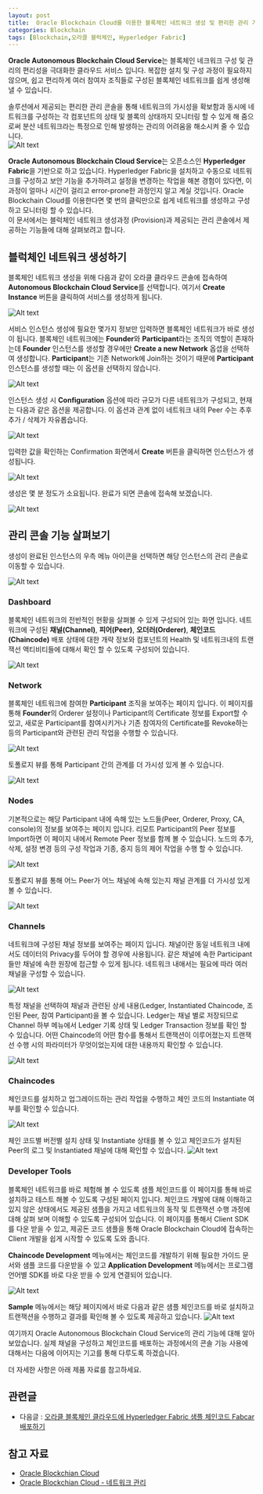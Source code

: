 ```yaml
---
layout: post
title:  Oracle Blockchain Cloud를 이용한 블록체인 네트워크 생성 및 편리한 관리 기능 살펴보기
categories: Blockchain
tags: [Blockchain,오라클 블럭체인, Hyperledger Fabric]
---
```


**Oracle Autonomous Blockchain Cloud Service**는 블록체인 네크워크 구성 및 관리의 편리성을 극대화한 클라우드 서비스 입니다. 복잡한 설치 및 구성 과정이 필요하지 않으며, 쉽고 편리하게 여러 참여자 조직들로 구성된 블록체인 네트워크를 쉽게 생성해 낼 수 있습니다. 

솔루션에서 제공되는 편리한 관리 콘솔을 통해 네트워크의 가시성을 확보함과 동시에 네트워크를 구성하는 각 컴포넌트의 상태 및 블록의 상태까지 모니터링 할 수 있게 해 줌으로써 분산 네트워크라는 특정으로 인해 발생하는 관리의 어려움을 해소시켜 줄 수 있습니다.<br/>
![Alt text](https://monosnap.com/image/q339C1ZvLdPOLtI9chCGznCMhCckRE.png)

**Oracle Autonomous Blockchain Cloud Service**는 오픈소스인 **Hyperledger Fabric**을 기반으로 하고 있습니다. Hyperledger Fabric을 설치하고 수동으로 네트워크를 구성하고 보안 기능을 추가하려고 설정을 변경하는 작업을 해본 경험이 있다면, 이 과정이 얼마나 시간이 걸리고 error-prone한 과정인지 알고 계실 것입니다. Oracle Blockchain Cloud를 이용한다면 몇 번의 클릭만으로 쉽게 네트워크를 생성하고 구성하고 모니터링 할 수 있습니다. <br/>
이 문서에서는 블럭체인 네트워크 생성과정 (Provision)과 제공되는 관리 콘솔에서 제공하는 기능들에 대해 살펴보려고 합니다.

## 블럭체인 네트워크 생성하기
블록체인 네트워크 생성을 위해 다음과 같이 오라클 클라우드 콘솔에 접속하여 **Autonomous Blockchain Cloud Service**를 선택합니다. 여기서 **Create Instance** 버튼을 클릭하여 서비스를 생성하게 됩니다.

![Alt text](https://monosnap.com/image/Xa0L90jPUzYuNO2v4aamsrq3Pkbm51)

서비스 인스턴스 생성에 필요한 몇가지 정보만 입력하면 블록체인 네트워크가 바로 생성이 됩니다. 블록체인 네트워크에는 **Founder**와 **Participant**라는 조직의 역할이 존재하는데 **Founder** 인스턴스를 생성할 경우에만 **Create a new Network** 옵셥을 선택하여 생성합니다. **Participant**는 기존 Network에 Join하는 것이기 때문에 **Participant** 인스턴스를 생성할 때는 이 옵션을 선택하지 않습니다.

![Alt text](https://monosnap.com/image/fyRMvK7LKcGwDWCcUW56Dza6Og1K2Y.png)

인스턴스 생성 시 **Configuration** 옵션에 따라 규모가 다른 네트워크가 구성되고, 현재는 다음과 같은 옵션을 제공합니다. 이 옵션과 관계 없이 네트워크 내의 Peer 수는 추후 추가 / 삭제가 자유롭습니다. 

![Alt text](https://monosnap.com/image/fYE5kooz6q29hqSNUDrIAcZblO3SlH.png)

입력한 값을 확인하는 Confirmation 화면에서 **Create** 버튼을 클릭하면 인스턴스가 생성됩니다.

![Alt text](https://monosnap.com/image/uEmSpXHtQ9PJDazF0FjArwj5l5OCgK.png)

생성은 몇 분 정도가 소요됩니다. 완료가 되면 콘솔에 접속해 보겠습니다.

![Alt text](https://monosnap.com/image/vIN4sKVU4UhpwgtJG5aH7jdqkgfJvd.png)

## 관리 콘솔 기능 살펴보기
생성이 완료된 인스턴스의 우측 메뉴 아이콘을 선택하면 해당 인스턴스의 관리 콘솔로 이동할 수 있습니다.

![Alt text](https://monosnap.com/image/iBOSxiyEAr3kaH1sBx1kdHwp42GAqL.png)

### Dashboard
블록체인 네트워크의 전반적인 현황을 살펴볼 수 있게 구성되어 있는 화면 입니다. 네트워크에 구성된 **채널(Channel)**, **피어(Peer)**, **오더러(Orderer)**, **체인코드(Chaincode)** 배포 상태에 대한 개략 정보와 컴포넌트의 Health 및 네트워크내의 트랜잭선 액티비티들에 대해서 확인 할 수 있도록 구성되어 있습니다.

![Alt text](https://monosnap.com/image/19gBg6bfdesB7mjQH58PyMq2sozuP8.png)

### Network
블록체인 네트워크에 참여한 **Participant** 조직을 보여주는 페이지 입니다. 이 페이지를 통해 **Founder**의 Orderer 설정이나 Participant의 Certificate 정보를 Export할 수 있고, 새로운 Participant를 참여시키거나 기존 참여자의 Certificate를 Revoke하는 등의 Participant와 관련된 관리 작업을 수행할 수 있습니다.

![Alt text](https://monosnap.com/image/Ej99WcyOLw5yI0wHQtwQQYIbb2aP9U.png)

토폴로지 뷰를 통해 Participant 간의 관계를 더 가시성 있게 볼 수 있습니다.

![Alt text](https://monosnap.com/image/L2eiBmkCFGgDvs7zTixh24pBQAqsKn.png)

### Nodes 
기본적으로는 해당 Participant 내에 속해 있는 노드들(Peer, Orderer, Proxy, CA, console)의 정보를 보여주는 페이지 입니다. 리모트 Participant의 Peer 정보를 Import하면 이 페이지 내에서 Remote Peer 정보를 함께 볼 수 있습니다. 노드의 추가, 삭제, 설정 변경 등의 구성 작업과 기종, 중지 등의 제어 작업을 수행 할 수 있습니다. 

![Alt text](https://monosnap.com/image/yiYrvJKAaPRmIRqlEgSeKLahcwlS67.png)

토폴로지 뷰를 통해 어느 Peer가 어느 채널에 속해 있는지 채널 관계를 더 가시성 있게 볼 수 있습니다.

![Alt text](https://monosnap.com/image/69VwqILYU36ZYxTa9SRhu2Grm7nERu.png)

### Channels
네트워크에 구성된 채널 정보를 보여주는 페이지 입니다. 채널이란 동일 네트워크 내에서도 데이터의 Privacy를 두어야 할 경우에 사용됩니다. 같은 채널에 속한 Participant들만 채널에 속한 원장에 접근할 수 있게 됩니다. 네트워크 내애서는 필요에 따라 여러 채널을 구성할 수 있습니다.

![Alt text](https://monosnap.com/image/hRNNK3W9UYgEN5UkZA5UB6PjyviSD4.png)

특정 채널을 선택하여 채널과 관련된 상세 내용(Ledger, Instantiated Chaincode, 조인된 Peer, 참여 Participant)을 볼 수 있습니다.
Ledger는 채널 별로 저장되므로 Channel 하부 메뉴에서 Ledger 기록 상태 및 Ledger Transaction 정보를 확인 할 수 있습니다. 어떤 Chaincode의 어떤 함수를 통해서 트랜잭션이 이루어졌는지 트랜잭선 수행 시의 파라미터가 무엇이었는지에 대한 내용까지 확인할 수 있습니다.

![Alt text](https://monosnap.com/image/myIZfCoDq4Ud9GsebPTu3Xn6YsKuB5.png)

### Chaincodes
체인코드를 설치하고 업그레이드하는 관리 작업을 수행하고 체인 코드의 Instantiate 여부를 확인할 수 있습니다.

![Alt text](https://monosnap.com/image/ZcWamS9Dq9Q0buQkwEgfqCh5MdE4JP.png)

체인 코드별 버전별 설치 상태 및 Instantiate 상태를 볼 수 있고 체인코드가 설치된 Peer의 로그 및 Instantiated 채널에 대해 확인할 수 있습니다.
![Alt text](https://monosnap.com/image/1BadxytBPNMzEzfBBMPpaFzpFquHQ9.png)

### Developer Tools
블록체인 네트워크를 바로 체험해 볼 수 있도록 샘플 체인코드를 이 페이지를 통해 바로 설치하고 테스트 해볼 수 있도록 구성된 페이지 입니다. 체인코드 개발에 대해 이해하고 있지 않은 상태에서도 제공된 샘플을 가지고 네트워크의 동작 및 트랜잭션 수행 과정에 대해 살펴 보며 이해할 수 있도록 구성되어 있습니다. 이 페이지를 통해서 Client SDK를 다운 받을 수 있고, 제공돈 코드 샘플을 통해 Oracle Blockchain Cloud에 접속하는 Client 개발을 쉽게 시작할 수 있도록 도와 줍니다.

**Chaincode Development** 메뉴에서는 체인코드를 개발하기 위해 필요한 가이드 문서와 샘플 코드를 다운받을 수 있고
**Application Development** 메뉴에서는 프로그램 언어별 SDK를 바로 다운 받을 수 있게 연결되어 있습니다.

![Alt text](https://monosnap.com/image/uQ0ogNocR7QPuLedhIcES6SsbYYssC.png)

**Sample** 메뉴에서는 해당 페이지에서 바로 다음과 같은 샘플 체인코드를 바로 설치하고 트랜잭션을 수행하고 결과를 확인해 볼 수 있도록 제공하고 있습니다.
![Alt text](https://monosnap.com/image/akOTKab3kZPAYVAVgF0drvTAYmfmV2.png)

여기까지 Oracle Autonomous Blockchain Cloud Service의 관리 기능에 대해 알아보았습니다. 실제 채널을 구성하고 체인코드를 배포하는 과정에서의 콘솔 기능 사용에 대해서는 다음에 이어지는 기고를 통해 다루도록 하겠습니다.

더 자세한 사항은 아래 제품 자료를 참고하세요.
## 관련글
- 다음글 : [오라클 블록체인 클라우드에 Hyperledger Fabric 샘플 체인코드 Fabcar 배포하기](https://mee-nam-lee.github.io/docs/blockchain002/)

## 참고 자료
- [Oracle Blockchian Cloud](https://docs.oracle.com/en/cloud/paas/blockchain-cloud/index.html)
- [Oracle Blockchian Cloud - 네트워크 관리](https://docs.oracle.com/en/cloud/paas/blockchain-cloud/admintasks.html)
